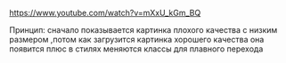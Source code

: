 https://www.youtube.com/watch?v=mXxU_kGm_BQ


Принцип: сначало показывается картинка плохого качества с низким размером ,потом как загрузится картинка хорошего качества она появится плюс в стилях меняются классы для плавного перехода 